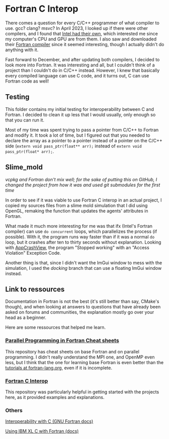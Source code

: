 # Fortran C Interop

There comes a question for every C/C++ programmer of what compiler to use. gcc? clang? msvc? In April 2023, I looked up if there were other compilers, and I found that [Intel had their own](https://www.intel.com/content/www/us/en/developer/tools/oneapi/dpc-compiler.html), which interested me since my computer's CPU and GPU are from them. I also saw and downloaded their [Fortran compiler](https://www.intel.com/content/www/us/en/developer/tools/oneapi/fortran-compiler.html) since it seemed interesting, though I actually didn't do anything with it.

Fast forward to December, and after updating both compilers, I decided to look more into Fortran. It was interesting and all, but I couldn't think of a project than I couldn't do in C/C++ instead. However, I knew that basically every compiled language can use C code, and it turns out, C can use Fortran code as well!


## Testing

This folder contains my initial testing for interoperability between C and Fortran. I decided to clean it up less that I would usually, only enough so that you can run it.

Most of my time was spent trying to pass a pointer from C/C++ to Fortran and modify it. It took a lot of time, but I figured out that you needed to declare the array as a pointer to a pointer  instead of a pointer on the C/C++ side (`extern void pass_ptr(float** arr);` instead of `extern void pass_ptr(float* arr);`.


## Slime_mold

*vcpkg and Fortran don't mix well; for the sake of putting this on GitHub, I changed the project from how it was and used git submodules for the first time*

In order to see if it was viable to use Fortran C interop in an actual project, I copied my sources files from a slime mold simulation that I did using OpenGL, remaking the function that updates the agents' attributes in Fortran.

What made it much more interesting for me was that ifx (Intel's Fortran compiler) can use `do concurrent` loops, which parallelizes the process (if possible). With it, the program runs way faster than if it was a normal `do` loop, but it crashes after ten to thirty seconds without explanation. 
Looking with [AppCrashView](https://www.nirsoft.net/utils/app_crash_view.html), the program "Stopped working" with an "Access Violation" Exception Code.

Another thing is that, since I didn't want the ImGui window to mess with the simulation, I used the *docking* branch that can use a floating ImGui window instead.


## Link to ressources

Documentation in Fortran is not the best (it's still better than say, CMake's though), and when looking at answers to questions that have already been asked on forums and communities, the explanation mostly go over your head as a beginner.

Here are some ressources that helped me learn.


### [Parallel Programming in Fortran Cheat sheets](https://github.com/sueskind/ur-parallel-programming)

This repository has cheat sheets on base Fortran and on parallel programming. I didn't really understand the MPI one, and OpenMP even less, but I think that the one for learning base Fortran is even better than the [tutorials at fortran-lang.org](https://fortran-lang.org/learn/quickstart/), even if it is incomplete.


### [Fortran C Interop](https://github.com/aerosayan/fortran-c-interop)

This repository was particularly helpful in getting started with the projects here, as it provided examples and explanations.


### Others

[Interoperability with C (GNU Fortran docs)](https://gcc.gnu.org/onlinedocs/gfortran/Interoperability-with-C.html)

[Using IBM XL C with Fortran (docs)](https://www.ibm.com/docs/en/xl-c-aix/13.1.3?topic=guide-using-xl-fortran)